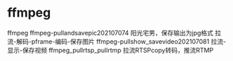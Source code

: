 # ffmpeg
ffmpeg
ffmpeg-pullandsavepic202107074	 阳光宅男，保存输出为jpg格式	拉流-解码-pframe-编码-保存图片
ffmpeg-pullshow_savevideo202107081  拉流-显示-保存视频
ffmpeg_pullrtsp_pullrtmp  拉流RTSPcopy转码，推流RTMP
